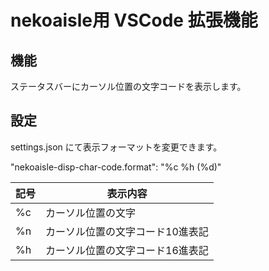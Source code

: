 # nekoaisle用 VSCode 拡張機能

## 機能
ステータスバーにカーソル位置の文字コードを表示します。

## 設定
settings.json にて表示フォーマットを変更できます。

"nekoaisle-disp-char-code.format": "%c %h (%d)"

| 記号 | 表示内容                         |
|------|----------------------------------|
| %c   | カーソル位置の文字               |
| %n   | カーソル位置の文字コード10進表記 |
| %h   | カーソル位置の文字コード16進表記 |
